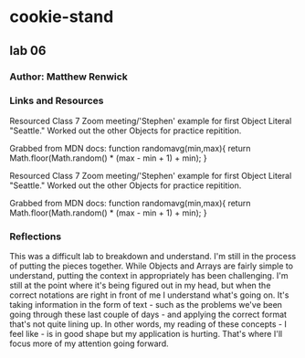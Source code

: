 # cookie-stand

## lab 06

### Author: Matthew Renwick

### Links and Resources


Resourced Class 7 Zoom meeting/'Stephen' example for first Object Literal "Seattle." Worked out the other Objects for practice repitition.

Grabbed from MDN docs: function randomavg(min,max){ return Math.floor(Math.random() * (max - min + 1) + min); }

Resourced Class 7 Zoom meeting/'Stephen' example for first Object Literal "Seattle." Worked out the other Objects for practice repitition. 

Grabbed from MDN docs:
 function randomavg(min,max){
  return Math.floor(Math.random() * (max - min + 1) + min);
}


### Reflections

This was a difficult lab to breakdown and understand. I'm still in the process of putting the pieces together. While Objects and Arrays are fairly simple to understand, putting the context in appropriately has been challenging. I'm still at the point where it's being figured out in my head, but when the correct notations are right in front of me I understand what's going on. It's taking information in the form of text - such as the problems we've been going through these last couple of days - and applying the correct format that's not quite lining up. In other words, my reading of these concepts - I feel like - is in good shape but my application is hurting. That's where I'll focus more of my attention going forward.